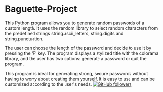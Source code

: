 # Baguette-Project

This Python program allows you to generate random passwords of a custom length. It uses the random library to select random characters from the predefined strings string.ascii_letters, string.digits and string.punctuation.



The user can choose the length of the password and decide to use it by pressing the 'F' key. The program displays a stylized title with the colorama library, and the user has two options: generate a password or quit the program.



This program is ideal for generating strong, secure passwords without having to worry about creating them yourself. It is easy to use and can be customized according to the user's needs.
[![GitHub followers](https://img.shields.io/github/followers/Aminecool15?label=Follow&style=social)](https://github.com/Aminecool15)
